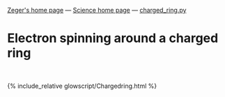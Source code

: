 [Zeger's home page](https://www.hendrikse.name/) &mdash; [Science home page](https://www.hendrikse.name/science/) &mdash; [charged_ring.py](glowscript/charged_ring.html) 

# Electron spinning around a charged ring
<div class="header_line"><br/></div>

{% include_relative glowscript/Chargedring.html %}
